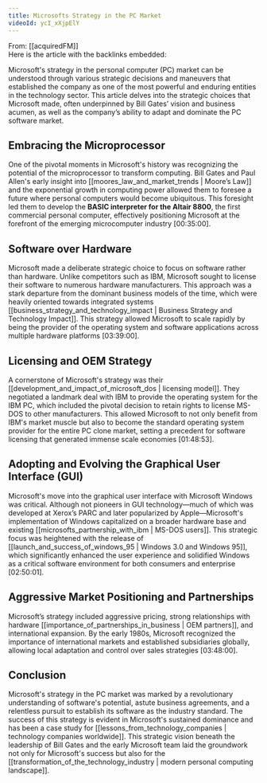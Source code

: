 ```yaml
---
title: Microsofts Strategy in the PC Market
videoId: ycI_xXjpElY
---
```


From: [[acquiredFM]] <br/> 
Here is the article with the backlinks embedded:

Microsoft's strategy in the personal computer (PC) market can be understood through various strategic decisions and maneuvers that established the company as one of the most powerful and enduring entities in the technology sector. This article delves into the strategic choices that Microsoft made, often underpinned by Bill Gates’ vision and business acumen, as well as the company’s ability to adapt and dominate the PC software market.

## Embracing the Microprocessor

One of the pivotal moments in Microsoft's history was recognizing the potential of the microprocessor to transform computing. Bill Gates and Paul Allen's early insight into [[moores_law_and_market_trends | Moore’s Law]] and the exponential growth in computing power allowed them to foresee a future where personal computers would become ubiquitous. This foresight led them to develop the **BASIC interpreter for the Altair 8800**, the first commercial personal computer, effectively positioning Microsoft at the forefront of the emerging microcomputer industry <a class="yt-timestamp" data-t="00:35:00">[00:35:00]</a>.

## Software over Hardware

Microsoft made a deliberate strategic choice to focus on software rather than hardware. Unlike competitors such as IBM, Microsoft sought to license their software to numerous hardware manufacturers. This approach was a stark departure from the dominant business models of the time, which were heavily oriented towards integrated systems [[business_strategy_and_technology_impact | Business Strategy and Technology Impact]]. This strategy allowed Microsoft to scale rapidly by being the provider of the operating system and software applications across multiple hardware platforms <a class="yt-timestamp" data-t="03:39:00">[03:39:00]</a>.

## Licensing and OEM Strategy

A cornerstone of Microsoft's strategy was their [[development_and_impact_of_microsoft_dos | licensing model]]. They negotiated a landmark deal with IBM to provide the operating system for the IBM PC, which included the pivotal decision to retain rights to license MS-DOS to other manufacturers. This allowed Microsoft to not only benefit from IBM's market muscle but also to become the standard operating system provider for the entire PC clone market, setting a precedent for software licensing that generated immense scale economies <a class="yt-timestamp" data-t="01:48:53">[01:48:53]</a>.

## Adopting and Evolving the Graphical User Interface (GUI)

Microsoft's move into the graphical user interface with Microsoft Windows was critical. Although not pioneers in GUI technology—much of which was developed at Xerox’s PARC and later popularized by Apple—Microsoft's implementation of Windows capitalized on a broader hardware base and existing [[microsofts_partnership_with_ibm | MS-DOS users]]. This strategic focus was heightened with the release of [[launch_and_success_of_windows_95 | Windows 3.0 and Windows 95]], which significantly enhanced the user experience and solidified Windows as a critical software environment for both consumers and enterprise <a class="yt-timestamp" data-t="02:50:01">[02:50:01]</a>.

## Aggressive Market Positioning and Partnerships

Microsoft’s strategy included aggressive pricing, strong relationships with hardware [[importance_of_partnerships_in_business | OEM partners]], and international expansion. By the early 1980s, Microsoft recognized the importance of international markets and established subsidiaries globally, allowing local adaptation and control over sales strategies <a class="yt-timestamp" data-t="03:48:00">[03:48:00]</a>.

## Conclusion

Microsoft's strategy in the PC market was marked by a revolutionary understanding of software's potential, astute business agreements, and a relentless pursuit to establish its software as the industry standard. The success of this strategy is evident in Microsoft's sustained dominance and has been a case study for [[lessons_from_technology_companies | technology companies worldwide]]. This strategic vision beneath the leadership of Bill Gates and the early Microsoft team laid the groundwork not only for Microsoft's success but also for the [[transformation_of_the_technology_industry | modern personal computing landscape]].